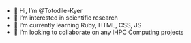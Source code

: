 - 👋 Hi, I’m @Totodile-Kyer
- 👀 I’m interested in scientific research
- 🌱 I’m currently learning Ruby, HTML, CSS, JS
- 💞️ I’m looking to collaborate on any IHPC Computing projects


<!---
Totodile-Kyer/Totodile-Kyer is a ✨ special ✨ repository because its `README.md` (this file) appears on your GitHub profile.
You can click the Preview link to take a look at your changes.
--->
